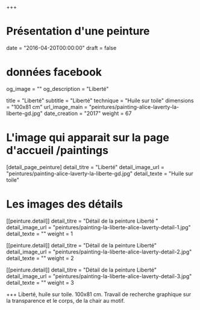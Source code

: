 +++
# Présentation d'une peinture
date = "2016-04-20T00:00:00"
draft = false

# données facebook
og_image = ""
og_description = "Liberté"

title = "Liberté"
subtitle = "Liberté"
technique = "Huile sur toile"
dimensions = "100x81 cm"
url_image_main = "peintures/painting-alice-laverty-la-liberte-gd.jpg"
date_creation = "2017"
weight = 67

# L'image qui apparait sur la page d'accueil /paintings
[detail_page_peinture]
detail_titre = "Liberté"
detail_image_url = "peintures/painting-alice-laverty-la-liberte-gd.jpg"
detail_texte = "Huile sur toile"

# Les images des détails
[[peinture.detail]]
detail_titre = "Détail de la peinture Liberté "
detail_image_url = "peintures/painting-la-liberte-alice-laverty-detail-1.jpg"
detail_texte = ""
weight = 1

[[peinture.detail]]
detail_titre = "Détail de la peinture Liberté"
detail_image_url = "peintures/painting-la-liberte-alice-laverty-detail-2.jpg"
detail_texte = ""
weight = 2

[[peinture.detail]]
detail_titre = "Détail de la peinture Liberté"
detail_image_url = "peintures/painting-la-liberte-alice-laverty-detail-3.jpg"
detail_texte = ""
weight = 3

+++
Liberté, huile sur toile. 100x81 cm. Travail de recherche graphique sur la transparence et le corps, de la chair au motif.
